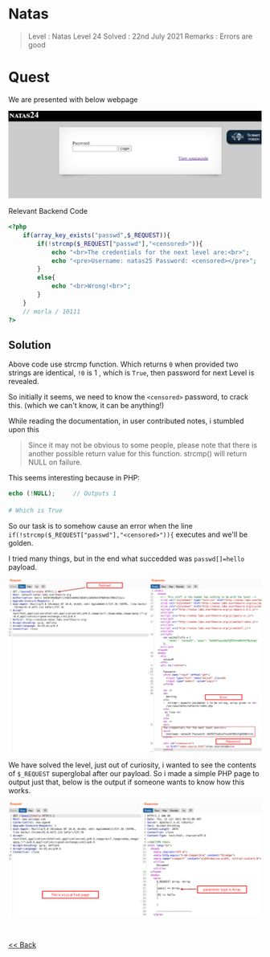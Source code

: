 # Natas
> Level : Natas Level 24
> Solved : 22nd July 2021
> Remarks : Errors are good

# Quest
We are presented with below webpage

![](./images/Level24.png)

Relevant Backend Code

```php
<?php
    if(array_key_exists("passwd",$_REQUEST)){
        if(!strcmp($_REQUEST["passwd"],"<censored>")){
            echo "<br>The credentials for the next level are:<br>";
            echo "<pre>Username: natas25 Password: <censored></pre>";
        }
        else{
            echo "<br>Wrong!<br>";
        }
    }
    // morla / 10111
?> 
```

## Solution
Above code use strcmp function. Which returns `0` when provided two strings are identical, `!0` is 1 , which is `True`, then password for next Level is revealed.

So initially it seems, we need to know the `<censored>` password, to crack this. (which we can't know, it can be anything!)

While reading the documentation, in user contributed notes, i stumbled upon this
> Since it may not be obvious to some people, please note that there is another possible return value for this function.
> strcmp() will return NULL on failure.

This seems interesting because in PHP:

```php
echo (!NULL);     // Outputs 1

# Which is True
```

So our task is to somehow cause an error when the line `if(!strcmp($_REQUEST["passwd"],"<censored>")){` executes and we'll be golden.

I tried many things, but in the end what succedded was `passwd[]=hello` payload.

![](./images/Level24_solution.png)


We have solved the level, just out of curiosity, i wanted to see the contents of `$_REQUEST` superglobal after our payload. 
So i made a simple PHP page to output just that, below is the output if someone wants to know how this works.

![](./images/Level24.1_solution.png)

<br/>

[<< Back](https://grey-fish.github.io/Natas/index.html)
